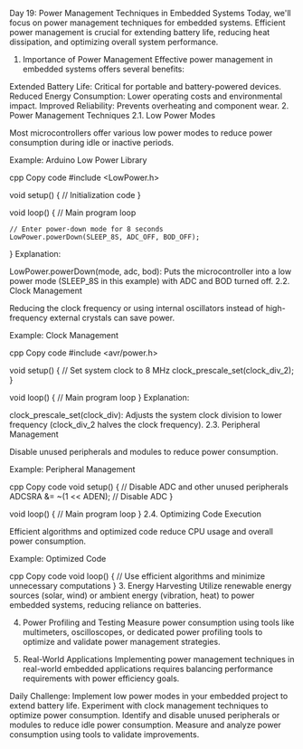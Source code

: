 Day 19: Power Management Techniques in Embedded Systems
Today, we'll focus on power management techniques for embedded systems. Efficient power management is crucial for extending battery life, reducing heat dissipation, and optimizing overall system performance.

1. Importance of Power Management
Effective power management in embedded systems offers several benefits:

Extended Battery Life: Critical for portable and battery-powered devices.
Reduced Energy Consumption: Lower operating costs and environmental impact.
Improved Reliability: Prevents overheating and component wear.
2. Power Management Techniques
2.1. Low Power Modes

Most microcontrollers offer various low power modes to reduce power consumption during idle or inactive periods.

Example: Arduino Low Power Library

cpp
Copy code
#include <LowPower.h>

void setup() {
    // Initialization code
}

void loop() {
    // Main program loop

    // Enter power-down mode for 8 seconds
    LowPower.powerDown(SLEEP_8S, ADC_OFF, BOD_OFF);
}
Explanation:

LowPower.powerDown(mode, adc, bod): Puts the microcontroller into a low power mode (SLEEP_8S in this example) with ADC and BOD turned off.
2.2. Clock Management

Reducing the clock frequency or using internal oscillators instead of high-frequency external crystals can save power.

Example: Clock Management

cpp
Copy code
#include <avr/power.h>

void setup() {
    // Set system clock to 8 MHz
    clock_prescale_set(clock_div_2);
}

void loop() {
    // Main program loop
}
Explanation:

clock_prescale_set(clock_div): Adjusts the system clock division to lower frequency (clock_div_2 halves the clock frequency).
2.3. Peripheral Management

Disable unused peripherals and modules to reduce power consumption.

Example: Peripheral Management

cpp
Copy code
void setup() {
    // Disable ADC and other unused peripherals
    ADCSRA &= ~(1 << ADEN); // Disable ADC
}

void loop() {
    // Main program loop
}
2.4. Optimizing Code Execution

Efficient algorithms and optimized code reduce CPU usage and overall power consumption.

Example: Optimized Code

cpp
Copy code
void loop() {
    // Use efficient algorithms and minimize unnecessary computations
}
3. Energy Harvesting
Utilize renewable energy sources (solar, wind) or ambient energy (vibration, heat) to power embedded systems, reducing reliance on batteries.

4. Power Profiling and Testing
Measure power consumption using tools like multimeters, oscilloscopes, or dedicated power profiling tools to optimize and validate power management strategies.

5. Real-World Applications
Implementing power management techniques in real-world embedded applications requires balancing performance requirements with power efficiency goals.

Daily Challenge:
Implement low power modes in your embedded project to extend battery life.
Experiment with clock management techniques to optimize power consumption.
Identify and disable unused peripherals or modules to reduce idle power consumption.
Measure and analyze power consumption using tools to validate improvements.